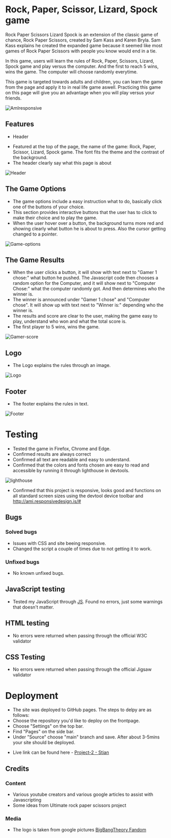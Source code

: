 # Rock, Paper, Scissor, Lizard, Spock game
Rock Paper Scissors Lizard Spock is an extension of the classic game of chance, Rock Paper Scissors, created by Sam Kass and Karen Bryla. Sam Kass explains he created the expanded game because it seemed like most games of Rock Paper Scissors with people you know would end in a tie.

In this game, users will learn the rules of Rock, Paper, Scissors, Lizard, Spock game and play versus the computer. And the first to reach 5 wins, wins the game. 
The computer will choose randomly everytime. 

This game is targeted towards adults and children, you can learn the game from the page and apply it to in real life game aswell. Practicing this game on this page will give you an advantage when you will play versus your friends. 

![AmIresponsive](./assets/images/am_i_responsive.JPG)

## Features

* Header
- Featured at the top of the page, the name of the game: Rock, Paper, Scissor, Lizard, Spock game. The font fits the theme and the contrast of the background.
- The header clearly say what this page is about

![Header](./assets/images/header-rock.JPG)


## The Game Options

- The game options include a easy instruction what to do, basically click one of the buttons of your choice.
- This section provides interactive buttons that the user has to click to make their choice and to play the game. 
- When the user hover over a button, the background turns more red and showing clearly what button he is about to press. Also the cursor getting changed to a pointer.

![Game-options](./assets/images/gamer1.choice.JPG)

## The Game Results
 
- When the user clicks a button, it will show with text next to "Gamer 1 chose:" what button he pushed. The Javascript code then chooses a random option for the Computer, and it will show next to "Computer Chose:" what the computer randomly got. And then determines who the winner is. 
- The winner is announced under "Gamer 1 chose" and "Computer chose". It will show up with text next to "Winner is:" depending who the winner is. 
- The results and score are clear to the user, making the game easy to play, understand who won and what the total score is.
- The first player to 5 wins, wins the game.

![Gamer-score](./assets/images/score.JPG)

## Logo

- The Logo explains the rules through an image.

![Logo](./assets/images/rock-paper-etc.ico.png)

## Footer

- The footer explains the rules in text.

![Footer](./assets/images/Footer.JPG)



# Testing

* Tested the game in Firefox, Chrome and Edge.
* Confirmed results are always correct
* Confirmed all text are readable and easy to understand.
* Confirmed that the colors and fonts chosen are easy to read and accessible by running it through lighthouse in devtools.

![lighthouse](./assets/images/lighthouse.JPG)

* Confirmed that this project is responsive, looks good and functions on all standard screen sizes using the devtool device toolbar and http://ami.responsivedesign.is/#


## Bugs

### Solved bugs

* Issues with CSS and site beeing responsive.
* Changed the script a couple of times due to not getting it to work.


### Unfixed bugs

* No known unfixed bugs.

## JavaScript testing

* Tested my JavaScript through [JS](https://jshint.com/). Found no errors, just some warnings that doesn't matter. 

## HTML testing

* No errors were returned when passing through the official W3C validator

## CSS Testing

* No errors were returned when passing through the official Jigsaw validator


# Deployment
- The site was deployed to GitHub pages. The steps to delpy are as follows:
- Choose the repository you'd like to deploy on the frontpage.
- Choose "Settings" on the top bar.
- Find "Pages" on the side bar.
- Under "Source" choose "main" branch and save. After about 3-5mins your site should be deployed.

* Live link can be found here - [Project-2 - Stian](https://sajalol.github.io/Stian.Project2/)

## Credits

### Content
- Various youtube creators and various google articles to assist with Javascripting
- Some ideas from Ultimate rock paper scissors project

### Media
- The logo is taken from google pictures [BigBangTheory Fandom](https://bigbangtheory.fandom.com/wiki/Rock,_Paper,_Scissors,_Lizard,_Spock)
